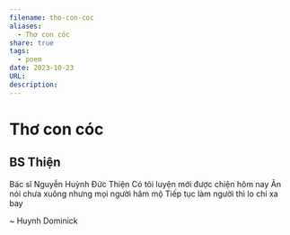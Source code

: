 ```yaml
---
filename: tho-con-coc
aliases:
  - Thơ con cóc
share: true
tags:
  - poem
date: 2023-10-23
URL: 
description: 
---
```


# Thơ con cóc
## BS Thiện

Bác sĩ Nguyễn Huỳnh Đức Thiện 
Có tôi luyện mới được chiện hôm nay 
Ăn nói chưa xuông nhưng mọi người hâm mộ 
Tiếp tục làm người thì lo chí xa bay 

~ Huynh Dominick
